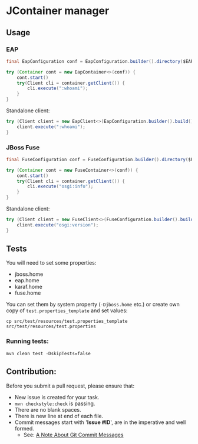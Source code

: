 # JContainer manager
## Usage
### EAP
```java
final EapConfiguration conf = EapConfiguration.builder().directory($EAP_HOME).profile("standalone-full.xml").xmx("2g").build();

try (Container cont = new EapContainer<>(conf)) {
	cont.start()
	try(Client cli = container.getClient()) {
		cli.execute(":whoami");
	}
}
```
Standalone client:
```java
try (Client client = new EapClient<>(EapConfiguration.builder().build())) {
    client.execute(":whoami");
}
```
### JBoss Fuse
```java
final FuseConfiguration conf = FuseConfiguration.builder().directory($FUSE_HOME).xmx("2g").build();

try (Container cont = new FuseContainer<>(conf)) {
	cont.start()
	try(Client cli = container.getClient()) {
		cli.execute("osgi:info");
	}
}
```
Standalone client:
```java
try (Client client = new FuseClient<>(FuseConfiguration.builder().build())) {
	client.execute("osgi:version");
}
```

## Tests

You will need to set some properties:

 - jboss.home
 - eap.home
 - karaf.home
 - fuse.home

You can set them by system property (`-Djboss.home` etc.) or create own copy of `test.properties_template` and set values:

    cp src/test/resources/test.properties_template src/test/resources/test.properties

### Running tests:

    mvn clean test -DskipTests=false

## Contribution:

Before you submit a pull request, please ensure that:

 * New issue is created for your task.
 * `mvn checkstyle:check` is passing.
 * There are no blank spaces.
 * There is new line at end of each file.
 * Commit messages start with '**Issue #ID**', are in the imperative and well formed.
     * See: [A Note About Git Commit Messages](http://tbaggery.com/2008/04/19/a-note-about-git-commit-messages.html)
